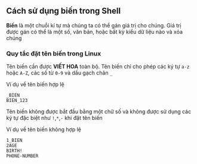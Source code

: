 ## Cách sử dụng biến trong Shell

**Biến** là một chuỗi kí tự mà chúng ta có thể gán giá trị cho chúng. Giá trị được gán có thể là một số, văn bản, hoặc bất kỳ kiểu dữ liệu nào và xóa chúng

### Quy tắc đặt tên biến trong Linux

Tên biến cần được **VIẾT HOA** toàn bộ. Tên biến chỉ cho phép các ký tự ``a-z`` hoặc ``A-Z``, các số từ ``0-9`` và dấu gạch chân ``_``

Ví dụ về tên biến hợp lệ

```
_BIEN
BIEN_123
```

Tên biến không được bắt đầu bằng một chữ số và không được sử dụng các ký tự đặc biệt như ``!``,``*``,``-`` khi đặt tên biến

Ví dụ về tên biến không hợp lệ

```
1_BIEN
2AGE
BIRTH!
PHONE-NUMBER
```

